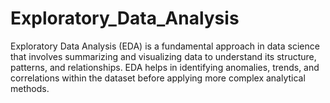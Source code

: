 # Exploratory_Data_Analysis
 Exploratory Data Analysis (EDA) is a fundamental approach in data science that involves summarizing and visualizing data to understand its structure, patterns, and relationships. EDA helps in identifying anomalies, trends, and correlations within the dataset before applying more complex analytical methods. 
